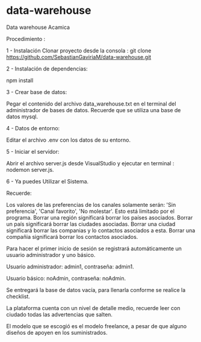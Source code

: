 # data-warehouse
 

Data warehouse Acamica

Procedimiento :

1 - Instalación
Clonar proyecto desde la consola :
git clone https://github.com/SebastianGaviriaM/data-warehouse.git

2 - Instalación de dependencias:

npm install

3 - Crear base de datos:

Pegar el contenido del archivo data_warehouse.txt en el terminal del administrador de bases de datos. Recuerde que se utiliza una base de datos mysql.

4 - Datos de entorno:

Editar el archivo .env con los datos de su entorno.

5 - Iniciar el servidor:

Abrir el archivo server.js desde VisualStudio y ejecutar en terminal :
nodemon server.js.

6 - Ya puedes Utilizar el Sistema.




Recuerde:

Los valores de las preferencias de los canales solamente serán: 'Sin preferencia', 'Canal favorito', 'No molestar'. Esto está limitado por el programa.
Borrar una región significará borrar los países asociados.
Borrar un país significará borrar las ciudades asociadas.
Borrar una ciudad significará borrar las companias y lo contactos asociados a esta.
Borrar una compañia significará borrar los contactos asociados.


Para hacer el primer inicio de sesión se registrará automáticamente un usuario administrador y uno básico.


Usuario administrador: admin1, contraseña: admin1.


Usuario básico: noAdmin, contraseña: noAdmin.



Se entregará la base de datos vacía, para llenarla conforme se realice la checklist.

La plataforma cuenta con un nivel de detalle medio, recuerde leer con ciudado todas las advertencias que salten.


El modelo que se escogió es el modelo freelance, a pesar de que alguno diseños de apoyen en los suministrados.